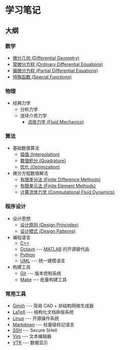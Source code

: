 # 学习笔记

## 大纲

### 数学
- [微分几何 (Differential Geometry)](./mathematics/DifferentialGeometry.lyx)
- [常微分方程 (Ordinary Differential Equations)](./mathematics/ODE.lyx)
- [偏微分方程 (Partial Differential Equations)](./mathematics/PDE.lyx)
- [特殊函数 (Special Functions)](./mathematics/SpecialFunctions.lyx)

### 物理
- 经典力学
  - 分析力学
  - 连续介质力学
    - [流体力学 (Fluid Mechanics)](./physics/FluidMechanics.lyx)

### 算法
- 基础数值算法
  - [插值 (Interpolation)](./algorithms/Interpolation.lyx) 
  - [数值积分 (Quadrature)](./algorithms/Quadrature.lyx) 
  - [优化 (Optimization)](./algorithms/Optimization.lyx) 
- 微分方程数值解法
  - [有限差分法 (Finite Difference Methods)](./algorithms/FiniteDifference.lyx)
  - [有限单元法 (Finite Element Methods)](./algorithms/FiniteElement.lyx)
  - [计算流体力学 (Computational Fluid Dynamics)](./algorithms/CFD.lyx)

### 程序设计
- 设计思想
  - [设计原则 (Design Principles)](./programming/principles/README.md)
  - [设计模式 (Design Patterns)](./programming/patterns/README.md)
- 编程语言
  - [C++](./programming/C++/README.md)
  - [Octave](./programming/Octave.md) --- [MATLAB](https://www.mathworks.com/products/matlab.html) 的开源替代品
  - [Python](./programming/Python.md)
  - [UML](./programming/UML.md) --- 统一建模语言
- 构建工具
  - [Git](./programming/Git.md) --- 版本控制系统
  - [Make](./programming/make/README.md) --- 批量构建工具

### 常用工具
- [Gmsh](./tools/Gmsh/README.md) --- 简易 CAD + 非结构网格生成器
- [LaTeX](./tools/LaTeX/README.md) --- 结构化文档排版系统
- [Linux](./tools/Linux/README.md) --- 开源操作系统
- [Markdown](./tools/Markdown.md) --- 轻量级标记语言
- [SSH](./tools/SSH.md) --- Secure SHell
- [Vim](./tools/Vim.md) --- 文本编辑器
- [VTK](./tools/VTK/README.md) --- 数据显示
